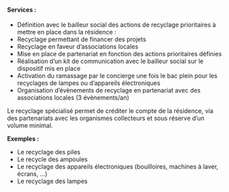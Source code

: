 #### Services :
- Définition avec le bailleur social des actions de recyclage prioritaires à mettre en place dans la résidence : 
- Recyclage permettant de financer des projets
- Recyclage en faveur d’associations locales 
- Mise en place de partenariat en fonction des actions prioritaires définies
- Réalisation d’un kit de communication avec le bailleur social sur le dispositif mis en place
- Activation du ramassage par le concierge une fois le bac plein pour les recyclages de lampes ou d’appareils électroniques
- Organisation d’évènements de recyclage en partenariat avec des associations locales (3 évènements/an)

Le recyclage spécialisé permet de créditer le compte de la résidence, via des partenariats avec les organismes collecteurs et sous réserve d’un volume minimal.

**Exemples :**
- Le recyclage des piles
- Le recycle des ampoules
- Le recyclage des appareils électroniques (bouilloires, machines à laver, écrans, ...)
- Le recyclage des lampes